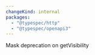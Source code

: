 ```yaml
---
changeKind: internal
packages:
  - "@typespec/http"
  - "@typespec/openapi3"
---
```


Mask deprecation on getVisibility